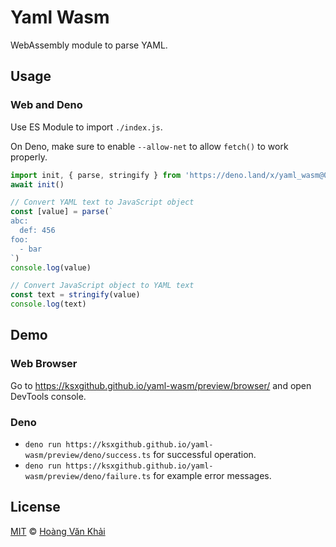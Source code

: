 # Yaml Wasm

WebAssembly module to parse YAML.

## Usage

### Web and Deno

Use ES Module to import `./index.js`.

On Deno, make sure to enable `--allow-net` to allow `fetch()` to work properly.

```javascript
import init, { parse, stringify } from 'https://deno.land/x/yaml_wasm@0.1.8/index.js'
await init()

// Convert YAML text to JavaScript object
const [value] = parse(`
abc:
  def: 456
foo:
  - bar
`)
console.log(value)

// Convert JavaScript object to YAML text
const text = stringify(value)
console.log(text)
```

## Demo

### Web Browser

Go to https://ksxgithub.github.io/yaml-wasm/preview/browser/ and open DevTools console.

### Deno

* `deno run https://ksxgithub.github.io/yaml-wasm/preview/deno/success.ts` for successful operation.
* `deno run https://ksxgithub.github.io/yaml-wasm/preview/deno/failure.ts` for example error messages.

## License

[MIT](https://git.io/JvFmv) © [Hoàng Văn Khải](https://github.com/KSXGitHub/)
